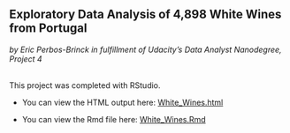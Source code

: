## Exploratory Data Analysis of 4,898 White Wines from Portugal
 
_by Eric Perbos-Brinck in fulfillment of Udacity’s Data Analyst Nanodegree, Project 4_  
</br>

This project was completed with RStudio.

- You can view the HTML output here:  [White_Wines.html](https://rawgit.com/EricPerbos/Temp-4/master/Whites_EPB.html)

- You can view the Rmd file here: [White_Wines.Rmd](https://github.com/EricPerbos/DAND-P4_Data_Analysis_with_R/blob/master/Whites_EPB.Rmd)
